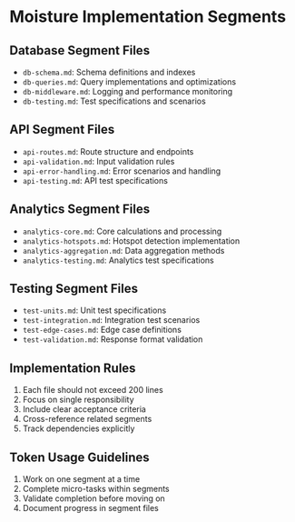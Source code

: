 # Moisture Implementation Segments

## Database Segment Files
- `db-schema.md`: Schema definitions and indexes
- `db-queries.md`: Query implementations and optimizations
- `db-middleware.md`: Logging and performance monitoring
- `db-testing.md`: Test specifications and scenarios

## API Segment Files
- `api-routes.md`: Route structure and endpoints
- `api-validation.md`: Input validation rules
- `api-error-handling.md`: Error scenarios and handling
- `api-testing.md`: API test specifications

## Analytics Segment Files
- `analytics-core.md`: Core calculations and processing
- `analytics-hotspots.md`: Hotspot detection implementation
- `analytics-aggregation.md`: Data aggregation methods
- `analytics-testing.md`: Analytics test specifications

## Testing Segment Files
- `test-units.md`: Unit test specifications
- `test-integration.md`: Integration test scenarios
- `test-edge-cases.md`: Edge case definitions
- `test-validation.md`: Response format validation

## Implementation Rules
1. Each file should not exceed 200 lines
2. Focus on single responsibility
3. Include clear acceptance criteria
4. Cross-reference related segments
5. Track dependencies explicitly

## Token Usage Guidelines
1. Work on one segment at a time
2. Complete micro-tasks within segments
3. Validate completion before moving on
4. Document progress in segment files
